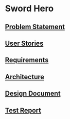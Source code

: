 # Sword Hero

## [Problem Statement](problem.md)

## [User Stories](userstories.md)

## [Requirements](requirements.md)

## [Architecture](architecture.md)

## [Design Document](design.md)

## [Test Report](testreport.md)
